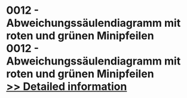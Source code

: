 # 0012 - Abweichungssäulendiagramm mit roten und grünen Minipfeilen<br />0012 - Abweichungssäulendiagramm mit roten und grünen Minipfeilen<br />[>> Detailed information](https://secure.shareit.com/shareit/product.html?productid=300639761&affiliateid=200057808)